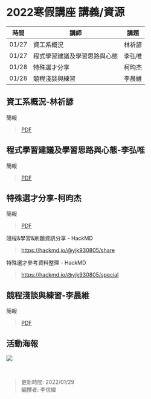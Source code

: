 # 2022寒假講座 講義/資源

| 時間 | 講師| 講題 |
|---------|---------|----------|
|01/27|資工系概況|林祈諺|
|01/27|程式學習建議及學習思路與心態|李弘唯|
|01/28|特殊選才分享|柯昀杰|
|01/28|競程淺談與練習|李晨維|

## 資工系概況-林祈諺
簡報
>[PDF](https://github.com/lmshlmcps4th/Bulletin-Board/blob/42c28c7fd3ac3b6035cae65a4970df68501146b7/%E5%90%84%E9%A1%9E%E7%B0%A1%E5%A0%B1%E3%80%81%E8%B3%87%E6%96%99/2022%E5%AF%92%E5%81%87%E8%AC%9B%E5%BA%A7/%E8%B3%87%E5%B7%A5%E7%B3%BB%E6%A6%82%E6%B3%81-%E6%9E%97%E7%A5%88%E8%AB%BA.pdf)

## 程式學習建議及學習思路與心態-李弘唯
簡報
>[PDF](https://github.com/lmshlmcps4th/Bulletin-Board/blob/42c28c7fd3ac3b6035cae65a4970df68501146b7/%E5%90%84%E9%A1%9E%E7%B0%A1%E5%A0%B1%E3%80%81%E8%B3%87%E6%96%99/2022%E5%AF%92%E5%81%87%E8%AC%9B%E5%BA%A7/%E7%A8%8B%E5%BC%8F%E5%AD%B8%E7%BF%92%E5%BB%BA%E8%AD%B0%E5%8F%8A%E5%AD%B8%E7%BF%92%E6%80%9D%E8%B7%AF%E8%88%87%E5%BF%83%E6%85%8B-%E6%9D%8E%E5%BC%98%E5%94%AF.pdf)


## 特殊選才分享-柯昀杰
簡報
>[PDF](https://github.com/lmshlmcps4th/Bulletin-Board/blob/590b69d66d7c84ccad0a940c781b392b01ef8280/%E5%90%84%E9%A1%9E%E7%B0%A1%E5%A0%B1%E3%80%81%E8%B3%87%E6%96%99/2022%E5%AF%92%E5%81%87%E8%AC%9B%E5%BA%A7/%E7%89%B9%E6%AE%8A%E9%81%B8%E6%89%8D%E5%88%86%E4%BA%AB-%E6%9F%AF%E6%98%80%E6%9D%B0.pdf)

競程&學習&刷題資訊分享 - HackMD
>https://hackmd.io/@yjk930805/share

特殊選才參考資料整理 - HackMD
>https://hackmd.io/@yjk930805/special


## 競程淺談與練習-李晨維
簡報
>[PDF](https://github.com/lmshlmcps4th/Bulletin-Board/blob/42c28c7fd3ac3b6035cae65a4970df68501146b7/%E5%90%84%E9%A1%9E%E7%B0%A1%E5%A0%B1%E3%80%81%E8%B3%87%E6%96%99/2022%E5%AF%92%E5%81%87%E8%AC%9B%E5%BA%A7/%E7%AB%B6%E7%A8%8B%E6%B7%BA%E8%AB%87%E8%88%87%E7%B7%B4%E7%BF%92-%E6%9D%8E%E6%99%A8%E7%B6%AD.pdf)


## 活動海報
![](https://github.com/lmshlmcps4th/Bulletin-Board/blob/main/%E5%90%84%E9%A1%9E%E7%B0%A1%E5%A0%B1%E3%80%81%E8%B3%87%E6%96%99/2022%E5%AF%92%E5%81%87%E8%AC%9B%E5%BA%A7/LMCPS%E5%86%AC%E5%AD%A3%E8%AC%9B%E5%BA%A72022.png?raw=true)

<br>

>更新時間: 2022/01/29<br>
>編撰者: 李信緯
